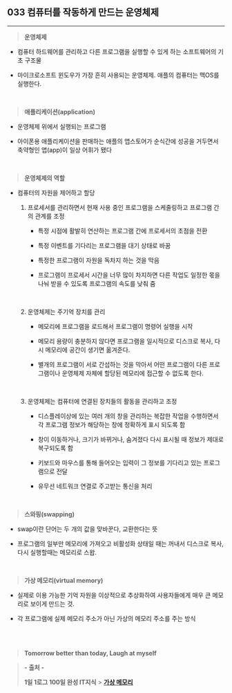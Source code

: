 ## 033 컴퓨터를 작동하게 만드는 운영체제

---

> **운영체제**

- 컴퓨터 하드웨어를 관리하고 다른 프로그램을 실행할 수 있게 하는 소프트웨어의 기초 구조물

- 마이크로소프트 윈도우가 가장 흔히 사용되는 운영체제. 애플의 컴퓨터는 맥OS를 실행한다.

<br>

> **애플리케이션(application)**

- 운영체제 위에서 실행되는 프로그램

- 아이폰용 애플리케이션을 판매하는 애플의 앱스토어가 순식간에 성공을 거두면서 축약형인 앱(app)이 일상 어휘가 됐다

<br>

> **운영체제의 역할**

- 컴퓨터의 자원을 제어하고 할당

  1. 프로세서를 관리하면서 현재 사용 중인 프로그램을 스케줄링하고 프로그램 간의 관계를 조정

     - 특정 시점에 활발히 연산하는 프로그램 간에 프로세서의 초점을 전환

     - 특정 이벤트를 기다리는 프로그램을 대기 상태로 바꿈

     - 특정한 프로그램이 자원을 독차지 하는 것을 막음

     - 프로그램이 프로세서 시간을 너무 많이 차지하면 다른 작업도 일정한 몫을 나눠 받을 수 있도록 프로그램의 속도를 낮춰 줌

     <br>

  2. 운영체제는 주기억 장치를 관리

     - 메모리에 프로그램을 로드해서 프로그램이 명령어 실행을 시작

     - 메모리 용량이 충분하지 않다면 프로그램을 일시적으로 디스크로 복사, 다시 메모리에 공간이 생기면 옮겨준다.

     - 별개의 프로그램이 서로 간섭하는 것을 막아서 어떤 프로그램이 다른 프로그램이나 운영체제 자체에 할당된 메모리에 접근할 수 없도록 한다.

     <br>

  3. 운영체제는 컴퓨터에 연결된 장치들의 활동을 관리하고 조정

     - 디스플레이상에 있는 여러 개의 창을 관리하는 복잡한 작업을 수행하면서 각 프로그램 정보가 해당하는 창에 정확하게 표시 되도록 함

     - 창이 이동하거나, 크기가 바뀌거나, 숨겨졌다 다시 표시될 때 정보가 제대로 복구되도록 함

     - 키보드와 마우스를 통해 들어오는 입력이 그 정보를 기다리고 있는 프로그램으로 전달

     - 유무선 네트워크 연결로 주고받는 통신을 처리

<br>

> **스와핑(swapping)**

- swap이란 단어는 두 개의 값을 맞바꾼다, 교환한다는 뜻

- 프로그램의 일부만 메모리에 가져오고 비활성화 상태일 때는 꺼내서 디스크로 복사, 다시 실행할때는 메모리로 스왑.

<br>

> **가상 메모리(virtual memory)**

- 실제로 이용 가능한 기억 자원을 이상적으로 추상화하여 사용자들에게 매우 큰 메모리로 보이게 만드는 것.

- 각 프로그램에 실제 메모리 주소가 아닌 가상의 메모리 주소를 주는 방식

<br><br>

> **Tomorrow better than today, Laugh at myself**

> **- 출처 -**
>
> **1일 1로그 100일 완성 IT지식** > **[가상 메모리](https://ko.wikipedia.org/wiki/%EA%B0%80%EC%83%81_%EB%A9%94%EB%AA%A8%EB%A6%AC)**
